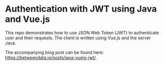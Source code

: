 # Authentication with JWT using Java and Vue.js

This repo demonstrates how to use JSON Web Token (JWT) to authenticate user and their requests. The client is written using Vue.js and the server Java.

The accompanying blog post can be found here: https://betweendata.io/posts/java-vuejs-jwt/.
